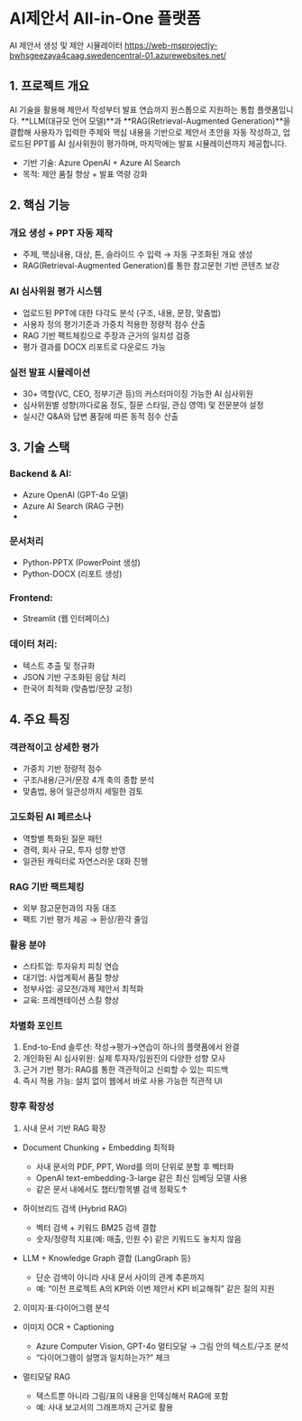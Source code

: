 # AI제안서 All-in-One 플랫폼
AI 제안서 생성 및 제안 시뮬레이터
https://web-msprojectjy-bwhsgeezaya4caag.swedencentral-01.azurewebsites.net/

## 1. 프로젝트 개요
AI 기술을 활용해 제안서 작성부터 발표 연습까지 원스톱으로 지원하는 통합 플랫폼입니다. 
**LLM(대규모 언어 모델)**과 **RAG(Retrieval-Augmented Generation)**을 결합해 사용자가 입력한 주제와 핵심 내용을 기반으로 제안서 초안을 자동 작성하고, 업로드된 PPT를 AI 심사위원이 평가하며, 마지막에는 발표 시뮬레이션까지 제공합니다.
- 기반 기술: Azure OpenAI + Azure AI Search
- 목적: 제안 품질 향상 + 발표 역량 강화

## 2. 핵심 기능
### 개요 생성 + PPT 자동 제작
- 주제, 핵심내용, 대상, 톤, 슬라이드 수 입력 → 자동 구조화된 개요 생성
- RAG(Retrieval-Augmented Generation)를 통한 참고문헌 기반 콘텐츠 보강

### AI 심사위원 평가 시스템
- 업로드된 PPT에 대한 다각도 분석 (구조, 내용, 문장, 맞춤법)
- 사용자 정의 평가기준과 가중치 적용한 정량적 점수 산출
- RAG 기반 팩트체킹으로 주장과 근거의 일치성 검증
- 평가 결과를 DOCX 리포트로 다운로드 가능

### 실전 발표 시뮬레이션 
- 30+ 역할(VC, CEO, 정부기관 등)의 커스터마이징 가능한 AI 심사위원
- 심사위원별 성향(까다로움 정도, 질문 스타일, 관심 영역) 및 전문분야 설정
- 실시간 Q&A와 답변 품질에 따른 동적 점수 산출

## 3. 기술 스택
### Backend & AI:
- Azure OpenAI (GPT-4o 모델)
- Azure AI Search (RAG 구현)
- 
### 문서처리
- Python-PPTX (PowerPoint 생성)
- Python-DOCX (리포트 생성)

### Frontend:
- Streamlit (웹 인터페이스)

### 데이터 처리:
- 텍스트 추출 및 정규화
- JSON 기반 구조화된 응답 처리
- 한국어 최적화 (맞춤법/문장 교정)

## 4. 주요 특징
### 객관적이고 상세한 평가
- 가중치 기반 정량적 점수
- 구조/내용/근거/문장 4개 축의 종합 분석
- 맞춤법, 용어 일관성까지 세밀한 검토

### 고도화된 AI 페르소나
- 역할별 특화된 질문 패턴
- 경력, 회사 규모, 투자 성향 반영
- 일관된 캐릭터로 자연스러운 대화 진행

### RAG 기반 팩트체킹
- 외부 참고문헌과의 자동 대조
- 팩트 기반 평가 제공 → 환상/환각 줄임

### 활용 분야
- 스타트업: 투자유치 피칭 연습
- 대기업: 사업계획서 품질 향상
- 정부사업: 공모전/과제 제안서 최적화
- 교육: 프레젠테이션 스킬 향상

### 차별화 포인트
1. End-to-End 솔루션: 작성→평가→연습이 하나의 플랫폼에서 완결
2. 개인화된 AI 심사위원: 실제 투자자/임원진의 다양한 성향 모사
3. 근거 기반 평가: RAG를 통한 객관적이고 신뢰할 수 있는 피드백
4. 즉시 적용 가능: 설치 없이 웹에서 바로 사용 가능한 직관적 UI

### 향후 확장성
1. 사내 문서 기반 RAG 확장
- Document Chunking + Embedding 최적화
  - 사내 문서의 PDF, PPT, Word를 의미 단위로 분할 후 벡터화
  - OpenAI text-embedding-3-large 같은 최신 임베딩 모델 사용
  - 같은 문서 내에서도 챕터/항목별 검색 정확도↑

- 하이브리드 검색 (Hybrid RAG)
  - 벡터 검색 + 키워드 BM25 검색 결합
  - 숫자/정량적 지표(예: 매출, 인원 수) 같은 키워드도 놓치지 않음

- LLM + Knowledge Graph 결합 (LangGraph 등)
  - 단순 검색이 아니라 사내 문서 사이의 관계 추론까지
  - 예: “이전 프로젝트 A의 KPI와 이번 제안서 KPI 비교해줘” 같은 질의 지원

2. 이미지·표·다이어그램 분석
- 이미지 OCR + Captioning
  - Azure Computer Vision, GPT-4o 멀티모달 → 그림 안의 텍스트/구조 분석
  - “다이어그램이 설명과 일치하는가?” 체크

- 멀티모달 RAG
  - 텍스트뿐 아니라 그림/표의 내용을 인덱싱해서 RAG에 포함
  - 예: 사내 보고서의 그래프까지 근거로 활용
